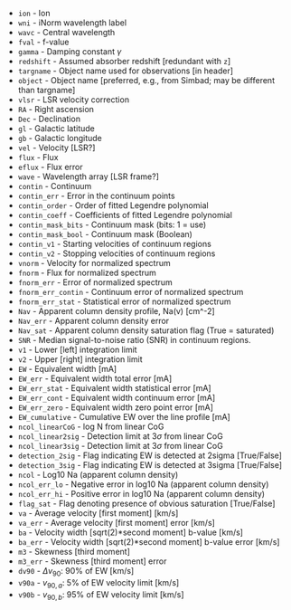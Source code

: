 * `ion` - Ion
* `wni` - iNorm wavelength label
* `wavc` - Central wavelength
* `fval` - f-value
* `gamma` - Damping constant $\gamma$
* `redshift` - Assumed absorber redshift [redundant with `z`]
* `targname` - Object name used for observations [in header]
* `object` - Object name [preferred, e.g., from Simbad; may be different than targname]
* `vlsr` - LSR velocity correction
* `RA` - Right ascension
* `Dec` - Declination
* `gl` - Galactic latitude
* `gb` - Galactic longitude
* `vel` - Velocity [LSR?]
* `flux` - Flux
* `eflux` - Flux error
* `wave` - Wavelength array [LSR frame?]
* `contin` - Continuum
* `contin_err` - Error in the continuum points
* `contin_order` - Order of fitted Legendre polynomial
* `contin_coeff` - Coefficients of fitted Legendre polynomial
* `contin_mask_bits` - Continuum mask (bits: 1 = use)
* `contin_mask_bool` - Continuum mask (Boolean)
* `contin_v1` - Starting velocities of continuum regions
* `contin_v2` - Stopping velocities of continuum regions
* `vnorm` - Velocity for normalized spectrum
* `fnorm` - Flux for normalized spectrum
* `fnorm_err` - Error of normalized spectrum
* `fnorm_err_contin` - Continuum error of normalized spectrum
* `fnorm_err_stat` - Statistical error of normalized spectrum
* `Nav` - Apparent column density profile, Na(v) [cm^-2]
* `Nav_err` - Apparent column density error
* `Nav_sat` - Apparent column density saturation flag (True = saturated)
* `SNR` - Median signal-to-noise ratio (SNR) in continuum regions.
* `v1` - Lower [left] integration limit
* `v2` - Upper [right] integration limit
* `EW` - Equivalent width [mA]
* `EW_err` - Equivalent width total error [mA]     
* `EW_err_stat` - Equivalent width statistical error [mA]
* `EW_err_cont` - Equivalent width continuum error [mA]
* `EW_err_zero` - Equivalent width zero point error [mA]
* `EW_cumulative` - Cumulative EW over the line profile [mA]
* `ncol_linearCoG` - log N from linear CoG
* `ncol_linear2sig` - Detection limit at 3$\sigma$ from linear CoG
* `ncol_linear3sig` - Detection limit at 3$\sigma$ from linear CoG
* `detection_2sig` - Flag indicating EW is detected at 2sigma [True/False]
* `detection_3sig` - Flag indicating EW is detected at 3sigma [True/False]
* `ncol` - Log10 Na (apparent column density)
* `ncol_err_lo` - Negative error in log10 Na (apparent column density)
* `ncol_err_hi` - Positive error in log10 Na (apparent column density)
* `flag_sat` - Flag denoting presence of obvious saturation [True/False]
* `va` - Average velocity [first moment] [km/s]
* `va_err` - Average velocity [first moment] error [km/s]
* `ba` - Velocity width [sqrt(2)*second moment] b-value [km/s]
* `ba_err` - Velocity width [sqrt(2)*second moment] b-value error [km/s]
* `m3` - Skewness [third moment]
* `m3_err` - Skewness [third moment] error
* `dv90` - $\Delta v_{90}$: 90% of EW [km/s]
* `v90a` - $v_{90,a}$: 5% of EW velocity limit [km/s]
* `v90b` - $v_{90,b}$: 95% of EW velocity limit [km/s]

